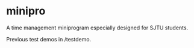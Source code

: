 # minipro

A time management miniprogram especially designed for SJTU students.

Previous test demos in /testdemo.